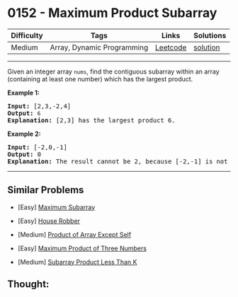 # 0152 - Maximum Product Subarray

Difficulty  | Tags | Links | Solutions
----------- | ---- | ----- | -----
Medium | Array, Dynamic Programming | [Leetcode](https://leetcode.com/problems/maximum-product-subarray) | [solution](https://leetcode.com/problems/maximum-product-subarray/solution/)


-----------

<p>Given an integer array&nbsp;<code>nums</code>, find the contiguous subarray within an array (containing at least one number) which has the largest product.</p>

<p><strong>Example 1:</strong></p>

<pre>
<strong>Input:</strong> [2,3,-2,4]
<strong>Output:</strong> <code>6</code>
<strong>Explanation:</strong>&nbsp;[2,3] has the largest product 6.
</pre>

<p><strong>Example 2:</strong></p>

<pre>
<strong>Input:</strong> [-2,0,-1]
<strong>Output:</strong> 0
<strong>Explanation:</strong>&nbsp;The result cannot be 2, because [-2,-1] is not a subarray.</pre>


-----------


## Similar Problems

- [Easy] [Maximum Subarray](maximum-subarray)

- [Easy] [House Robber](house-robber)

- [Medium] [Product of Array Except Self](product-of-array-except-self)

- [Easy] [Maximum Product of Three Numbers](maximum-product-of-three-numbers)

- [Medium] [Subarray Product Less Than K](subarray-product-less-than-k)




## Thought:
